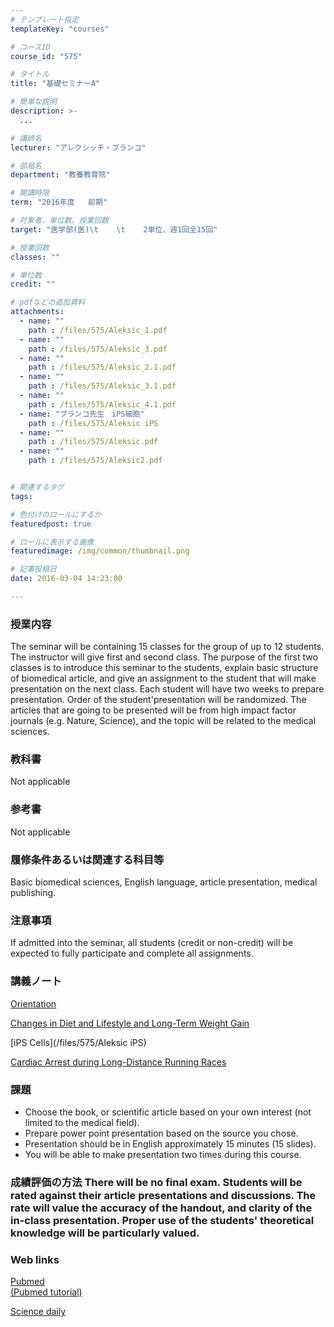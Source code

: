 ```yaml
---
# テンプレート指定
templateKey: "courses"

# コースID
course_id: "575"

# タイトル
title: "基礎セミナーA"

# 簡単な説明
description: >-
  ...

# 講師名
lecturer: "アレクシッチ・ブランコ"

# 部局名
department: "教養教育院"

# 開講時限
term: "2016年度	前期"

# 対象者、単位数、授業回数
target: "医学部(医)\t    \t    2単位、週1回全15回"

# 授業回数
classes: ""

# 単位数
credit: ""

# pdfなどの追加資料
attachments: 
  - name: "" 
    path : /files/575/Aleksic_1.pdf
  - name: "" 
    path : /files/575/Aleksic_3.pdf
  - name: "" 
    path : /files/575/Aleksic_2.1.pdf
  - name: "" 
    path : /files/575/Aleksic_3.1.pdf
  - name: "" 
    path : /files/575/Aleksic_4.1.pdf
  - name: "ブランコ先生　iPS細胞" 
    path : /files/575/Aleksic iPS
  - name: "" 
    path : /files/575/Aleksic.pdf
  - name: "" 
    path : /files/575/Aleksic2.pdf


# 関連するタグ
tags:

# 色付けのロールにするか
featuredpost: true

# ロールに表示する画像
featuredimage: /img/common/thumbnail.png

# 記事投稿日
date: 2016-03-04 14:23:00

---
```




### 授業内容

The seminar will be containing 15 classes for the group of up to 12 students. The instructor will give first and second class. The purpose of the first two classes is to introduce this seminar to the students, explain basic structure of biomedical article, and give an assignment to the student that will make presentation on the next class. Each student will have two weeks to prepare presentation. Order of the student'presentation will be randomized. The articles that are going to be presented will be from high impact factor journals (e.g. Nature, Science), and the topic will be related to the medical sciences. 

### 教科書

Not applicable

### 参考書

Not applicable

### 履修条件あるいは関連する科目等

Basic biomedical sciences, English language, article presentation, medical publishing. 

### 注意事項

If admitted into the seminar, all students (credit or non-credit) will be expected to fully participate and complete all assignments.

### 講義ノート


[Orientation](/files/575/Aleksic_1.pdf) 

[Changes in Diet and Lifestyle and Long-Term Weight Gain](/files/575/Aleksic2.pdf) 

[iPS Cells](/files/575/Aleksic iPS) 

[Cardiac Arrest during Long-Distance Running Races](/files/575/Aleksic.pdf) 
### 課題

  * Choose the book, or scientific article based on your own interest (not limited to the medical field).
  * Prepare power point presentation based on the source you chose. 
  * Presentation should be in English approximately 15 minutes (15 slides).
  * You will be able to make presentation two times during this course.
### 成績評価の方法 There will be no final exam. Students will be rated against their article presentations and discussions. The rate will value the accuracy of the handout, and clarity of the in-class presentation. Proper use of the students' theoretical knowledge will be particularly valued.
### Web links

[Pubmed](http://www.ncbi.nlm.nih.gov/pubmed/)  
[(Pubmed tutorial)](http://www.youtube.com/watch?v=V0NYKFSphKY&list=PLBD13A2628C7A9965/) 

[Science daily](http://www.sciencedaily.com/news/health_medicine//)